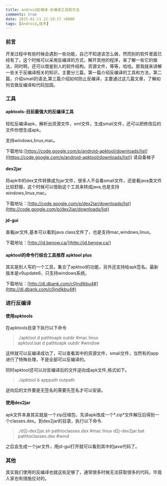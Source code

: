 ```yaml
---
title: android反编译-反编译工具和方法
comments: true
date: 2015-01-11 22:19:17 +0800
tags: [Android,技术]
---
```


### 前言
开发过程中有些时候会遇到一些功能，自己不知道该怎么做，然而别的软件里面已经有了，这个时候可以采用反编译的方式，解开其他的程序，来了解一些它的做法，同时啊，还可以借鉴别人的软件结构，资源文件，等等，哈哈。那我就来讲解一些关于反编译相关的知识，主要分三篇，第一篇介绍反编译的工具和方法，第二篇，介绍smali的语法,第三篇介绍如何防止反编译，主要通过这几篇文章，了解如何去做反编译和代码加固。
<!--more-->
### 工具
#### apktools-目前最强大的反编译工具

轻松反编译apk，解析出资源文件，xml文件，生成smali文件，还可以把修改后的文件你想生成apk。

支持windows,linux,mac。 

下载地址:[https://code.google.com/p/android-apktool/downloads/list]([https://code.google.com/p/android-apktool/downloads/list]) 请自备梯子

#### dex2jar 

将apk中的dex文件转换成为jar文件，很多人不会看smali文件，还是看java类文件比较舒服，这个时候可以借助这个工具来转成java,也是支持windows,linux,mac。

下载地址：[http://code.google.com/p/dex2jar/downloads/list](http://code.google.com/p/dex2jar/downloads/list)
#### jd-gui
查看jar文件,基本可以看到java class文件了，也是支持mac,windows,linux。

下载地址：[http://jd.benow.ca/](http://jd.benow.ca/)

#### apktool的命令行综合工具推荐 apktool plus
其实是别人写的一个工具，集合了apktool的功能，另外还支持给apk签名。最新版本是v9update6，只支持windows系统。

下载地址：[http://dl.dbank.com/c0jndlkbu4#](http://dl.dbank.com/c0jndlkbu4#)

### 进行反编译

#### 使用apktools

在apktools目录下执行以下命令

>./apktool d pathtoapk outdir #mac linux		
>apktool.bat d pathtoapk outdir #window	


这样就可以反编译成功了，可以查看其中的资源文件，smali文件，当然有的app进行了特殊处理，不是全部可以反编译的。

同时apktool还可以对反编译后的文件逆向成apk文件,格式如下。

 >./apktool b apppath outpath

逆向后的文件要是无签名的需要先签名才可以安装。

#### 使用dex2jar 

apk文件本身其实就是一个zip压缩包，先讲apk改成一个*.zip*文件解压后得到一个classes.dex。到dex2jar的目录，执行以下命令.
	
>./d2j-dex2jar.sh pathtoclasses.dex  #mac linux
> d2j-dex2jar.bat pathtoclasses.dex #wind

之后会生成一个jar文件，用jd-gui打开就可以看到其中的java代码了。

### 其他
其实我们使用的反编译也就这些足够了，通常很多时候无法获取很多的代码，毕竟人家也有措施应对的。

